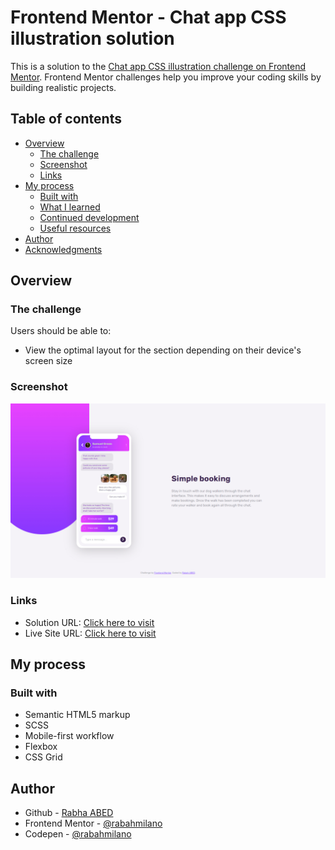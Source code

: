 # Frontend Mentor - Chat app CSS illustration solution

This is a solution to the [Chat app CSS illustration challenge on Frontend Mentor](https://www.frontendmentor.io/challenges/chat-app-css-illustration-O5auMkFqY). Frontend Mentor challenges help you improve your coding skills by building realistic projects. 

## Table of contents

- [Overview](#overview)
  - [The challenge](#the-challenge)
  - [Screenshot](#screenshot)
  - [Links](#links)
- [My process](#my-process)
  - [Built with](#built-with)
  - [What I learned](#what-i-learned)
  - [Continued development](#continued-development)
  - [Useful resources](#useful-resources)
- [Author](#author)
- [Acknowledgments](#acknowledgments)

## Overview

### The challenge

Users should be able to:

- View the optimal layout for the section depending on their device's screen size

### Screenshot

![](./screenshot.jpg)

### Links

- Solution URL: [Click here to visit](https://github.com/rabahmilano/chat-app-css-illustration)
- Live Site URL: [Click here to visit](https://rabahmilano.github.io/chat-app-css-illustration/)

## My process

### Built with

- Semantic HTML5 markup
- SCSS
- Mobile-first workflow
- Flexbox
- CSS Grid

## Author

- Github - [Rabha ABED](https://github.com/rabahmilano)
- Frontend Mentor - [@rabahmilano](https://www.frontendmentor.io/profile/rabahmilano)
- Codepen - [@rabahmilano](https://codepen.io/rabahmilano)